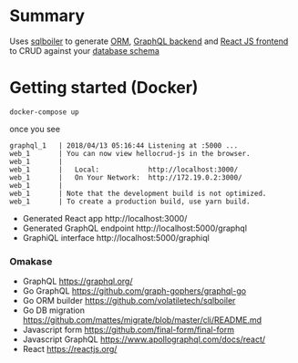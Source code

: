 # Summary

Uses [sqlboiler](https://github.com/volatiletech/sqlboiler) to generate [ORM](https://github.com/choonkeat/hellocrud/tree/master/dbmodel), [GraphQL backend](https://github.com/choonkeat/hellocrud/tree/master/graph) and [React JS frontend](https://github.com/choonkeat/hellocrud/tree/master/js/src) to CRUD against your [database schema](https://github.com/choonkeat/hellocrud/tree/master/db/migrations)

# Getting started (Docker)

```
docker-compose up
```

once you see

```
graphql_1   | 2018/04/13 05:16:44 Listening at :5000 ...
web_1       | You can now view hellocrud-js in the browser.
web_1       |
web_1       |   Local:            http://localhost:3000/
web_1       |   On Your Network:  http://172.19.0.2:3000/
web_1       |
web_1       | Note that the development build is not optimized.
web_1       | To create a production build, use yarn build.
```

- Generated React app http://localhost:3000/
- Generated GraphQL endpoint http://localhost:5000/graphql
- GraphiQL interface http://localhost:5000/graphiql

### Omakase

- GraphQL https://graphql.org/
- Go GraphQL https://github.com/graph-gophers/graphql-go
- Go ORM builder https://github.com/volatiletech/sqlboiler
- Go DB migration https://github.com/mattes/migrate/blob/master/cli/README.md
- Javascript form https://github.com/final-form/final-form
- Javascript GraphQL https://www.apollographql.com/docs/react/
- React https://reactjs.org/
